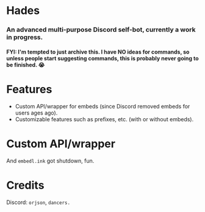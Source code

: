 # Hades
### An advanced multi-purpose Discord self-bot, currently a work in progress.
#### FYI: I'm tempted to just archive this. I have NO ideas for commands, so unless people start suggesting commands, this is probably never going to be finished. :sob:

# Features
- Custom API/wrapper for embeds (since Discord removed embeds for users ages ago).
- Customizable features such as prefixes, etc. (with or without embeds).

# Custom API/wrapper

And `embedl.ink` got shutdown, fun.

# Credits

Discord: `orjson`, `dancers.`
